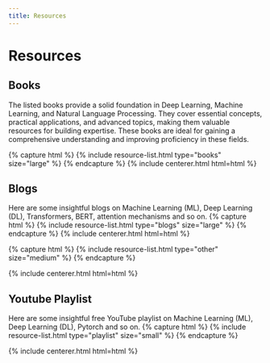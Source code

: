 ```yaml
---
title: Resources
---
```


# <i class="fas fa-tools"></i>Resources

<!-- section break -->

## Books

The listed books provide a solid foundation in Deep Learning, Machine Learning, and Natural Language Processing. They cover essential concepts, practical applications, and advanced topics, making them valuable resources for building expertise. These books are ideal for gaining a comprehensive understanding and improving proficiency in these fields.

{% capture html %}
{% include resource-list.html type="books" size="large" %}
{% endcapture %}
{% include centerer.html html=html %}

## Blogs
Here are some insightful blogs on Machine Learning (ML), Deep Learning (DL), Transformers, BERT, attention mechanisms and so on.
{% capture html %}
{% include resource-list.html type="blogs" size="large" %}
{% endcapture %}
{% include centerer.html html=html %}


{% capture html %}
{% include resource-list.html type="other" size="medium" %}
{% endcapture %}

{% include centerer.html html=html %}
## Youtube Playlist
Here are some insightful free YouTube playlist on Machine Learning (ML), Deep Learning (DL), Pytorch and so on.
{% capture html %}
{% include resource-list.html type="playlist" size="small" %}
{% endcapture %}

{% include centerer.html html=html %}
